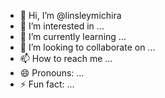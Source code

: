 - 👋 Hi, I’m @linsleymichira
- 👀 I’m interested in ...
- 🌱 I’m currently learning ...
- 💞️ I’m looking to collaborate on ...
- 📫 How to reach me ...
- 😄 Pronouns: ...
- ⚡ Fun fact: ...

<!---
linsleymichira/linsleymichira is a ✨ special ✨ repository because its `README.md` (this file) appears on your GitHub profile.
You can click the Preview link to take a look at your changes.
--->
